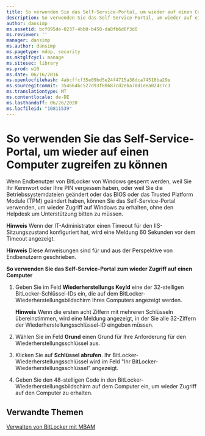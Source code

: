 ```yaml
---
title: So verwenden Sie das Self-Service-Portal, um wieder auf einen Computer zugreifen zu können
description: So verwenden Sie das Self-Service-Portal, um wieder auf einen Computer zugreifen zu können
author: dansimp
ms.assetid: bcf095de-0237-4bb0-b450-da8fb6d6f3d0
ms.reviewer: ''
manager: dansimp
ms.author: dansimp
ms.pagetype: mdop, security
ms.mktglfcycl: manage
ms.sitesec: library
ms.prod: w10
ms.date: 06/16/2016
ms.openlocfilehash: 4abcffcf35e09bd5e24f4715a38dca74518ba29e
ms.sourcegitcommit: 354664bc527d93f80687cd2eba70d1eea024c7c3
ms.translationtype: MT
ms.contentlocale: de-DE
ms.lasthandoff: 06/26/2020
ms.locfileid: "10811539"
---
```

# So verwenden Sie das Self-Service-Portal, um wieder auf einen Computer zugreifen zu können


Wenn Endbenutzer von BitLocker von Windows gesperrt werden, weil Sie Ihr Kennwort oder Ihre PIN vergessen haben, oder weil Sie die Betriebssystemdateien geändert oder das BIOS oder das Trusted Platform Module (TPM) geändert haben, können Sie das Self-Service-Portal verwenden, um wieder Zugriff auf Windows zu erhalten, ohne den Helpdesk um Unterstützung bitten zu müssen.

**Hinweis**  Wenn der IT-Administrator einen Timeout für den IIS-Sitzungszustand konfiguriert hat, wird eine Meldung 60 Sekunden vor dem Timeout angezeigt.

 

**Hinweis**  Diese Anweisungen sind für und aus der Perspektive von Endbenutzern geschrieben.

 

**So verwenden Sie das Self-Service-Portal zum wieder Zugriff auf einen Computer**

1.  Geben Sie im Feld **Wiederherstellungs KeyId** eine der 32-stelligen BitLocker-Schlüssel-IDs ein, die auf dem BitLocker-Wiederherstellungsbildschirm Ihres Computers angezeigt werden.

    **Hinweis**  Wenn die ersten acht Ziffern mit mehreren Schlüsseln übereinstimmen, wird eine Meldung angezeigt, in der Sie alle 32-Ziffern der Wiederherstellungsschlüssel-ID eingeben müssen.

     

2.  Wählen Sie im Feld **Grund** einen Grund für Ihre Anforderung für den Wiederherstellungsschlüssel aus.

3.  Klicken Sie auf **Schlüssel abrufen**. Ihr BitLocker-Wiederherstellungsschlüssel wird im Feld "Ihr BitLocker-Wiederherstellungsschlüssel" angezeigt.

4.  Geben Sie den 48-stelligen Code in den BitLocker-Wiederherstellungsbildschirm auf dem Computer ein, um wieder Zugriff auf den Computer zu erhalten.

## Verwandte Themen


[Verwalten von BitLocker mit MBAM](performing-bitlocker-management-with-mbam-mbam-2.md)

 

 





